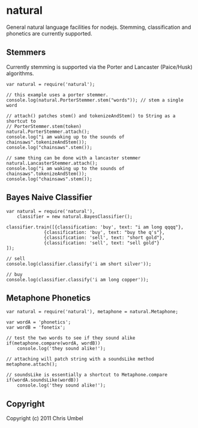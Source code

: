 natural
=======

General natural language facilities for nodejs. Stemming, classification and
phonetics are currently supported.

Stemmers
--------

Currently stemming is supported via the Porter and Lancaster (Paice/Husk)
algorithms.

    var natural = require('natural');
    
    // this example uses a porter stemmer.
    console.log(natural.PorterStemmer.stem("words")); // stem a single word
    
    // attach() patches stem() and tokenizeAndStem() to String as a shortcut to 
    // PorterStemmer.stem(token)
    natural.PorterStemmer.attach();
    console.log("i am waking up to the sounds of chainsaws".tokenizeAndStem());
    console.log("chainsaws".stem());

    // same thing can be done with a lancaster stemmer
    natural.LancasterStemmer.attach();
    console.log("i am waking up to the sounds of chainsaws".tokenizeAndStem());
    console.log("chainsaws".stem());


Bayes Naive Classifier
----------------------

    var natural = require('natural'), 
    	classifier = new natural.BayesClassifier();

    classifier.train([{classification: 'buy', text: "i am long qqqq"},
                  {classification: 'buy', text: "buy the q's"},
                  {classification: 'sell', text: "short gold"},
                  {classification: 'sell', text: "sell gold"}
    ]);

    // sell
    console.log(classifier.classify('i am short silver'));

    // buy
    console.log(classifier.classify('i am long copper'));

Metaphone Phonetics
-------------------

    var natural = require('natural'), metaphone = natural.Metaphone;

    var wordA = 'phonetics';
    var wordB = 'fonetix';

    // test the two words to see if they sound alike
    if(metaphone.compare(wordA, wordB))
        console.log('they sound alike!');

    // attaching will patch string with a soundsLike method                         
    metaphone.attach();

    // soundsLike is essentially a shortcut to Metaphone.compare
    if(wordA.soundsLike(wordB))
        console.log('they sound alike!');    

Copyright
---------

Copyright (c) 2011 Chris Umbel
